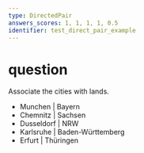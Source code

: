 ```yaml
---
type: DirectedPair
answers_scores: 1, 1, 1, 1, 0.5
identifier: test_direct_pair_example
---
```

# question
Associate the cities with lands.

* Munchen | Bayern
* Chemnitz | Sachsen
* Dusseldorf | NRW
* Karlsruhe | Baden-Württemberg
* Erfurt | Thüringen

